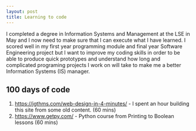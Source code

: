 ```yaml
---
layout: post
title: Learning to code
---
```


I completed a degree in Information Systems and Management at the LSE in May and I now need to make sure that I can execute what I have learned. I scored well in my first year programming module and final year Software Engineering project but I want to improve my coding skills in order to be able to produce quick prototypes and understand how long and complicated programing projects I work on will take to make me a better Information Systems (IS) manager.

## 100 days of code
1. https://jgthms.com/web-design-in-4-minutes/ - I spent an hour building this site from some old content. (60 mins)
2. https://www.getpy.com/ - Python course from Printing to Boolean lessons (60 mins)
